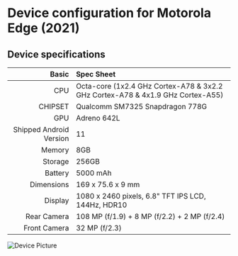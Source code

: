 # Device configuration for Motorola Edge (2021)

## Device specifications

Basic   | Spec Sheet
-------:|:-------------------------
CPU     | Octa-core (1x2.4 GHz Cortex-A78 & 3x2.2 GHz Cortex-A78 & 4x1.9 GHz Cortex-A55)
CHIPSET | Qualcomm SM7325 Snapdragon 778G
GPU     | Adreno 642L
Shipped Android Version | 11
Memory  | 8GB
Storage | 256GB
Battery | 5000 mAh
Dimensions | 169 x 75.6 x 9 mm
Display | 1080 x 2460 pixels, 6.8" TFT IPS LCD, 144Hz, HDR10
Rear Camera  | 108 MP (f/1.9) + 8 MP (f/2.2) + 2 MP (f/2.4)
Front Camera | 32 MP (f/2.3)

![Device Picture](https://fdn2.gsmarena.com/vv/pics/motorola/motorola-edge-2021-00.jpg)
